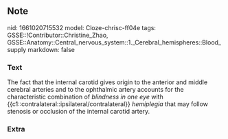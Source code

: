 ## Note
nid: 1661020715532
model: Cloze-chrisc-ff04e
tags: GSSE::!Contributor::Christine_Zhao, GSSE::Anatomy::Central_nervous_system::1._Cerebral_hemispheres::Blood_supply
markdown: false

### Text
<div>
  <div>
    <div>
      <div>
        <div>
          The fact that the internal carotid gives origin to the
          anterior and middle cerebral arteries and to the
          ophthalmic artery accounts for the characteristic
          combination of <span style="font-style:
          italic;">blindness in one eye</span> with
          {{c1::contralateral::ipsilateral/contralateral}}
          <span style="font-style: italic;">hemiplegia</span> that
          may follow stenosis or occlusion of the internal carotid
          artery.
        </div>
      </div>
    </div>
  </div>
</div>

### Extra

